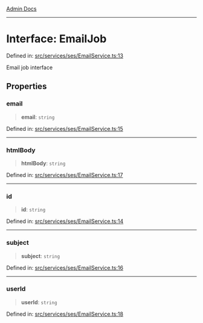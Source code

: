 [Admin Docs](/)

***

# Interface: EmailJob

Defined in: [src/services/ses/EmailService.ts:13](https://github.com/Sourya07/talawa-api/blob/2dc82649c98e5346c00cdf926fe1d0bc13ec1544/src/services/ses/EmailService.ts#L13)

Email job interface

## Properties

### email

> **email**: `string`

Defined in: [src/services/ses/EmailService.ts:15](https://github.com/Sourya07/talawa-api/blob/2dc82649c98e5346c00cdf926fe1d0bc13ec1544/src/services/ses/EmailService.ts#L15)

***

### htmlBody

> **htmlBody**: `string`

Defined in: [src/services/ses/EmailService.ts:17](https://github.com/Sourya07/talawa-api/blob/2dc82649c98e5346c00cdf926fe1d0bc13ec1544/src/services/ses/EmailService.ts#L17)

***

### id

> **id**: `string`

Defined in: [src/services/ses/EmailService.ts:14](https://github.com/Sourya07/talawa-api/blob/2dc82649c98e5346c00cdf926fe1d0bc13ec1544/src/services/ses/EmailService.ts#L14)

***

### subject

> **subject**: `string`

Defined in: [src/services/ses/EmailService.ts:16](https://github.com/Sourya07/talawa-api/blob/2dc82649c98e5346c00cdf926fe1d0bc13ec1544/src/services/ses/EmailService.ts#L16)

***

### userId

> **userId**: `string`

Defined in: [src/services/ses/EmailService.ts:18](https://github.com/Sourya07/talawa-api/blob/2dc82649c98e5346c00cdf926fe1d0bc13ec1544/src/services/ses/EmailService.ts#L18)
